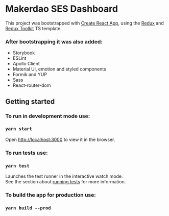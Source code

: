 # Makerdao SES Dashboard

This project was bootstrapped with [Create React App](https://github.com/facebook/create-react-app), using the [Redux](https://redux.js.org/) and [Redux Toolkit](https://redux-toolkit.js.org/) TS template.
### After bootstrapping it was also added:
- Storybook
- ESLint
- Apollo Client
- Material UI, emotion and styled components
- Formik and YUP
- Sass
- React-router-dom

## Getting started

### To run in development mode use:
### `yarn start`

Open [http://localhost:3000](http://localhost:3000) to view it in the browser.

### To run tests use: 
### `yarn test`

Launches the test runner in the interactive watch mode.\
See the section about [running tests](https://facebook.github.io/create-react-app/docs/running-tests) for more information.

### To build the app for production use:
### `yarn build --prod`
